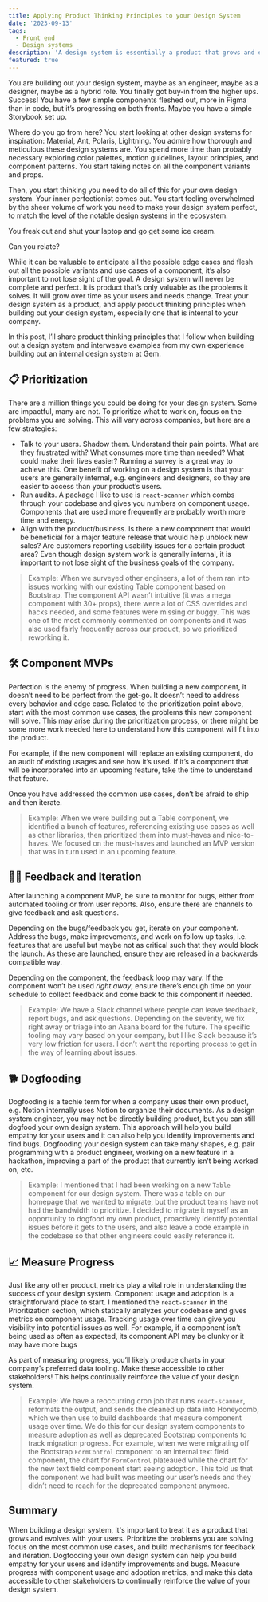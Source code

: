 ```yaml
---
title: Applying Product Thinking Principles to your Design System
date: '2023-09-13'
tags:
  - Front end
  - Design systems
description: 'A design system is essentially a product that grows and evolves with your users. Learn how to incorporate product thinking principles to your design system to solve problems and maximize its impact.'
featured: true
---
```


You are building out your design system, maybe as an engineer, maybe as a designer, maybe as a hybrid role. You finally got buy-in from the higher ups. Success! You have a few simple components fleshed out, more in Figma than in code, but it’s progressing on both fronts. Maybe you have a simple Storybook set up.

Where do you go from here? You start looking at other design systems for inspiration: Material, Ant, Polaris, Lightning. You admire how thorough and meticulous these design systems are. You spend more time than probably necessary exploring color palettes, motion guidelines, layout principles, and component patterns. You start taking notes on all the component variants and props.

Then, you start thinking you need to do all of this for your own design system. Your inner perfectionist comes out. You start feeling overwhelmed by the sheer volume of work you need to make your design system perfect, to match the level of the notable design systems in the ecosystem.

You freak out and shut your laptop and go get some ice cream.

Can you relate?

While it can be valuable to anticipate all the possible edge cases and flesh out all the possible variants and use cases of a component, it’s also important to not lose sight of the goal. A design system will never be complete and perfect. It is product that’s only valuable as the problems it solves. It will grow over time as your users and needs change. Treat your design system as a product, and apply product thinking principles when building out your design system, especially one that is internal to your company.

In this post, I’ll share product thinking principles that I follow when building out a design system and interweave examples from my own experience building out an internal design system at Gem.

## 📋 Prioritization

There are a million things you could be doing for your design system. Some are impactful, many are not. To prioritize what to work on, focus on the problems you are solving. This will vary across companies, but here are a few strategies:

- Talk to your users. Shadow them. Understand their pain points. What are they frustrated with? What consumes more time than needed? What could make their lives easier? Running a survey is a great way to achieve this. One benefit of working on a design system is that your users are generally internal, e.g. engineers and designers, so they are easier to access than your product’s users.
- Run audits. A package I like to use is `react-scanner` which combs through your codebase and gives you numbers on component usage. Components that are used more frequently are probably worth more time and energy.
- Align with the product/business. Is there a new component that would be beneficial for a major feature release that would help unblock new sales? Are customers reporting usability issues for a certain product area? Even though design system work is generally internal, it is important to not lose sight of the business goals of the company.

> Example: When we surveyed other engineers, a lot of them ran into issues working with our existing Table component based on Bootstrap. The component API wasn’t intuitive (it was a mega component with 30+ props), there were a lot of CSS overrides and hacks needed, and some features were missing or buggy. This was one of the most commonly commented on components and it was also used fairly frequently across our product, so we prioritized reworking it.

## 🛠️ Component MVPs

Perfection is the enemy of progress. When building a new component, it doesn’t need to be perfect from the get-go. It doesn’t need to address every behavior and edge case. Related to the prioritization point above, start with the most common use cases, the problems this new component will solve. This may arise during the prioritization process, or there might be some more work needed here to understand how this component will fit into the product.

For example, if the new component will replace an existing component, do an audit of existing usages and see how it’s used. If it’s a component that will be incorporated into an upcoming feature, take the time to understand that feature.

Once you have addressed the common use cases, don’t be afraid to ship and then iterate.

> Example: When we were building out a Table component, we identified a bunch of features, referencing existing use cases as well as other libraries, then prioritized them into must-haves and nice-to-haves. We focused on the must-haves and launched an MVP version that was in turn used in an upcoming feature.

## 🙋‍♀️ Feedback and Iteration

After launching a component MVP, be sure to monitor for bugs, either from automated tooling or from user reports. Also, ensure there are channels to give feedback and ask questions.

Depending on the bugs/feedback you get, iterate on your component. Address the bugs, make improvements, and work on follow up tasks, i.e. features that are useful but maybe not as critical such that they would block the launch. As these are launched, ensure they are released in a backwards compatible way.

Depending on the component, the feedback loop may vary. If the component won’t be used _right away_, ensure there’s enough time on your schedule to collect feedback and come back to this component if needed.

> Example: We have a Slack channel where people can leave feedback, report bugs, and ask questions. Depending on the severity, we fix right away or triage into an Asana board for the future. The specific tooling may vary based on your company, but I like Slack because it’s very low friction for users. I don’t want the reporting process to get in the way of learning about issues.

## 🐕 Dogfooding

Dogfooding is a techie term for when a company uses their own product, e.g. Notion internally uses Notion to organize their documents. As a design system engineer, you may not be directly building product, but you can still dogfood your own design system. This approach will help you build empathy for your users and it can also help you identify improvements and find bugs. Dogfooding your design system can take many shapes, e.g. pair programming with a product engineer, working on a new feature in a hackathon, improving a part of the product that currently isn’t being worked on, etc.

> Example: I mentioned that I had been working on a new `Table` component for our design system. There was a table on our homepage that we wanted to migrate, but the product teams have not had the bandwidth to prioritize. I decided to migrate it myself as an opportunity to dogfood my own product, proactively identify potential issues before it gets to the users, and also leave a code example in the codebase so that other engineers could easily reference it.

## 📈 Measure Progress

Just like any other product, metrics play a vital role in understanding the success of your design system. Component usage and adoption is a straightforward place to start. I mentioned the `react-scanner` in the Prioritization section, which statically analyzes your codebase and gives metrics on component usage. Tracking usage over time can give you visibility into potential issues as well. For example, if a component isn’t being used as often as expected, its component API may be clunky or it may have more bugs

As part of measuring progress, you’ll likely produce charts in your company’s preferred data tooling. Make these accessible to other stakeholders! This helps continually reinforce the value of your design system.

> Example: We have a reoccurring cron job that runs `react-scanner`, reformats the output, and sends the cleaned up data into Honeycomb, which we then use to build dashboards that measure component usage over time. We do this for our design system components to measure adoption as well as deprecated Bootstrap components to track migration progress. For example, when we were migrating off the Bootstrap `FormControl` component to an internal text field component, the chart for `FormControl` plateaued while the chart for the new text field component start seeing adoption. This told us that the component we had built was meeting our user’s needs and they didn’t need to reach for the deprecated component anymore.

## Summary

When building a design system, it's important to treat it as a product that grows and evolves with your users. Prioritize the problems you are solving, focus on the most common use cases, and build mechanisms for feedback and iteration. Dogfooding your own design system can help you build empathy for your users and identify improvements and bugs. Measure progress with component usage and adoption metrics, and make this data accessible to other stakeholders to continually reinforce the value of your design system.

